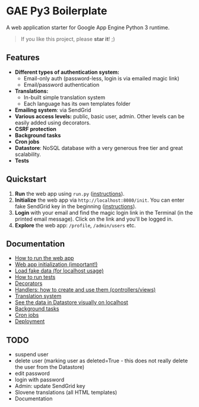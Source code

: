 # GAE Py3 Boilerplate

A web application starter for Google App Engine Python 3 runtime.

> If you like this project, please **star it**! ;) 

## Features

- **Different types of authentication system:**
  - Email-only auth (password-less, login is via emailed magic link)
  - Email/password authentication
- **Translations:**
  - In-built simple translation system
  - Each language has its own templates folder
- **Emailing system**: via SendGrid
- **Various access levels:** public, basic user, admin. Other levels can be easily added using decorators.
- **CSRF protection**
- **Background tasks**
- **Cron jobs**
- **Datastore**: NoSQL database with a very generous free tier and great scalability.
- **Tests**

## Quickstart

1. **Run** the web app using `run.py` ([instructions](docs/run-web-app.md)).
2. **Initialize** the web app via `http://localhost:8080/init`. You can enter fake SendGrid key in the beginning ([instructions](docs/init.md)).
3. **Login** with your email and find the magic login link in the Terminal (in the printed email message). Click on the link and you'll be logged in.
4. **Explore** the web app: `/profile`, `/admin/users` etc.

## Documentation

- [How to run the web app](docs/run-web-app.md)
- [Web app initialization (important!)](docs/init.md)
- [Load fake data (for localhost usage)](docs/load-fake-data.md)
- [How to run tests](docs/tests.md)
- [Decorators](docs/decorators.md)
- [Handlers: how to create and use them (controllers/views)](docs/handlers.md)
- [Translation system](docs/translations.md)
- [See the data in Datastore visually on localhost](docs/datastore-visually-localhost.md)
- [Background tasks](docs/background-tasks.md)
- [Cron jobs](docs/cron-jobs.md)
- [Deployment](docs/deployment.md)

## TODO

- suspend user
- delete user (marking user as deleted=True - this does not really delete the user from the Datastore)
- edit password
- login with password
- Admin: update SendGrid key
- Slovene translations (all HTML templates)
- Documentation
